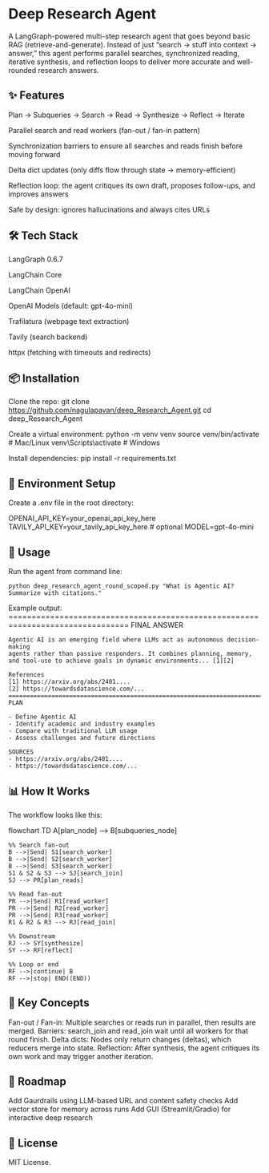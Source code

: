 # Deep Research Agent

A LangGraph-powered multi-step research agent that goes beyond basic RAG (retrieve-and-generate).
Instead of just “search → stuff into context → answer,” this agent performs parallel searches, synchronized reading, iterative synthesis, and reflection loops to deliver more accurate and well-rounded research answers.

## ✨ Features

Plan → Subqueries → Search → Read → Synthesize → Reflect → Iterate

Parallel search and read workers (fan-out / fan-in pattern)

Synchronization barriers to ensure all searches and reads finish before moving forward

Delta dict updates (only diffs flow through state → memory-efficient)

Reflection loop: the agent critiques its own draft, proposes follow-ups, and improves answers

Safe by design: ignores hallucinations and always cites URLs

## 🛠️ Tech Stack

LangGraph  0.6.7

LangChain Core

LangChain OpenAI

OpenAI Models (default: gpt-4o-mini)

Trafilatura (webpage text extraction)

Tavily (search backend)

httpx (fetching with timeouts and redirects)

## 📦 Installation

Clone the repo:
    git clone https://github.com/nagulapavan/deep_Research_Agent.git
    cd deep_Research_Agent

Create a virtual environment:
    python -m venv venv
    source venv/bin/activate   # Mac/Linux
    venv\Scripts\activate      # Windows

Install dependencies:
    pip install -r requirements.txt

## 🔑 Environment Setup

Create a .env file in the root directory:

OPENAI_API_KEY=your_openai_api_key_here
TAVILY_API_KEY=your_tavily_api_key_here   # optional
MODEL=gpt-4o-mini

## 🚀 Usage

Run the agent from command line:

    python deep_research_agent_round_scoped.py "What is Agentic AI? Summarize with citations."

Example output:
    ================================================================================
    FINAL ANSWER

    Agentic AI is an emerging field where LLMs act as autonomous decision-making
    agents rather than passive responders. It combines planning, memory,
    and tool-use to achieve goals in dynamic environments... [1][2]

    References
    [1] https://arxiv.org/abs/2401....
    [2] https://towardsdatascience.com/...
    ================================================================================
    PLAN

    - Define Agentic AI
    - Identify academic and industry examples
    - Compare with traditional LLM usage
    - Assess challenges and future directions

    SOURCES
    - https://arxiv.org/abs/2401....
    - https://towardsdatascience.com/...

## 📊 How It Works
The workflow looks like this:

flowchart TD
    A[plan_node] --> B[subqueries_node]

    %% Search fan-out
    B -->|Send| S1[search_worker]
    B -->|Send| S2[search_worker]
    B -->|Send| S3[search_worker]
    S1 & S2 & S3 --> SJ[search_join]
    SJ --> PR[plan_reads]

    %% Read fan-out
    PR -->|Send| R1[read_worker]
    PR -->|Send| R2[read_worker]
    PR -->|Send| R3[read_worker]
    R1 & R2 & R3 --> RJ[read_join]

    %% Downstream
    RJ --> SY[synthesize]
    SY --> RF[reflect]

    %% Loop or end
    RF -->|continue| B
    RF -->|stop| END((END))

## 🔄 Key Concepts

Fan-out / Fan-in: Multiple searches or reads run in parallel, then results are merged.
Barriers: search_join and read_join wait until all workers for that round finish.
Delta dicts: Nodes only return changes (deltas), which reducers merge into state.
Reflection: After synthesis, the agent critiques its own work and may trigger another iteration.

## 📌 Roadmap

 Add Gaurdrails using LLM-based URL and content safety checks
 Add vector store for memory across runs
 Add GUI (Streamlit/Gradio) for interactive deep research

## 📜 License

MIT License.
